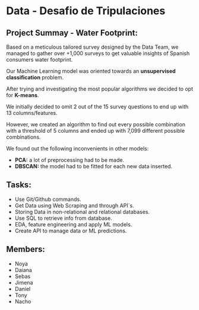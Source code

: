 # Data - Desafio de Tripulaciones


## Project Summay - Water Footprint:

Based on a meticulous tailored survey designed by the Data Team, we managed to gather over +1,000 surveys to get valuable insights of Spanish consumers water footprint. 

Our Machine Learning model was oriented towards an **unsupervised classification** problem.

After trying and investigating the most popular algorithms we decided to opt for **K-means**.

We initially decided to omit 2 out of the 15 survey questions to end up with 13 columns/features.

However, we created an algorithm to find out every possible combination with a threshold of 5 columns and ended up with 7,099 different possible combinations.

We found out the following inconvenients in other models:
* **PCA:** a lot of preprocessing had to be made.
* **DBSCAN:** the model had to be fitted for each new data inserted.



## Tasks:

* Use Git/Github commands.
* Get Data using Web Scraping and through API´s.
* Storing Data in non-relational and relational databases.
* Use SQL to retrieve info from database.
* EDA, feature engineering and apply ML models.
* Create API to manage data or ML predictions. 





## Members:

* Noya
* Daiana
* Sebas
* Jimena
* Daniel
* Tony
* Nacho
